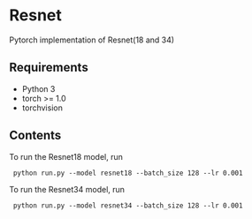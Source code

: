 # Resnet
Pytorch implementation of Resnet(18 and 34)

## Requirements
- Python 3
- torch >= 1.0
- torchvision

## Contents

To run the Resnet18 model, run 
```
 python run.py --model resnet18 --batch_size 128 --lr 0.001
```

To run the Resnet34 model, run 
```
 python run.py --model resnet34 --batch_size 128 --lr 0.001
```


